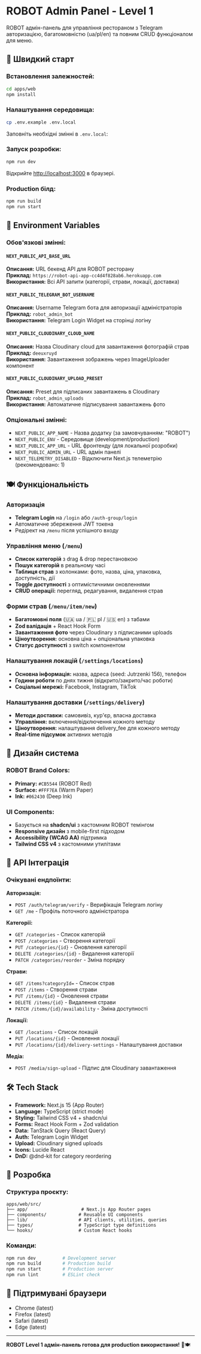 # ROBOT Admin Panel - Level 1

ROBOT адмін-панель для управління рестораном з Telegram авторизацією, багатомовністю (ua/pl/en) та повним CRUD функціоналом для меню.

## 🚀 Швидкий старт

### Встановлення залежностей:
```bash
cd apps/web
npm install
```

### Налаштування середовища:
```bash
cp .env.example .env.local
```

Заповніть необхідні змінні в `.env.local`:

### Запуск розробки:
```bash
npm run dev
```

Відкрийте [http://localhost:3000](http://localhost:3000) в браузері.

### Production білд:
```bash
npm run build
npm run start
```

## 🔐 Environment Variables

### **Обов'язкові змінні:**

#### `NEXT_PUBLIC_API_BASE_URL`
**Описання:** URL бекенд API для ROBOT ресторану  
**Приклад:** `https://robot-api-app-cc4d4f828ab6.herokuapp.com`  
**Використання:** Всі API запити (категорії, страви, локації, доставка)

#### `NEXT_PUBLIC_TELEGRAM_BOT_USERNAME`  
**Описання:** Username Telegram бота для авторизації адміністраторів  
**Приклад:** `robot_admin_bot`  
**Використання:** Telegram Login Widget на сторінці логіну

#### `NEXT_PUBLIC_CLOUDINARY_CLOUD_NAME`
**Описання:** Назва Cloudinary cloud для завантаження фотографій страв  
**Приклад:** `deeuxruyd`  
**Використання:** Завантаження зображень через ImageUploader компонент

#### `NEXT_PUBLIC_CLOUDINARY_UPLOAD_PRESET`
**Описання:** Preset для підписаних завантажень в Cloudinary  
**Приклад:** `robot_admin_uploads`  
**Використання:** Автоматичне підписування завантажень фото

### **Опціональні змінні:**

- `NEXT_PUBLIC_APP_NAME` - Назва додатку (за замовчуванням: "ROBOT")
- `NEXT_PUBLIC_ENV` - Середовище (development/production)  
- `NEXT_PUBLIC_APP_URL` - URL фронтенду (для локальної розробки)
- `NEXT_PUBLIC_ADMIN_URL` - URL адмін панелі
- `NEXT_TELEMETRY_DISABLED` - Відключити Next.js телеметрію (рекомендовано: 1)

## 🍽️ Функціональність

### **Авторизація**
- **Telegram Login** на `/login` або `/auth-group/login`
- Автоматичне збереження JWT токена
- Редірект на `/menu` після успішного входу

### **Управління меню (`/menu`)**
- **Список категорій** з drag & drop перестановкою
- **Пошук категорій** в реальному часі
- **Таблиця страв** з колонками: фото, назва, ціна, упаковка, доступність, дії
- **Toggle доступності** з оптимістичними оновленнями
- **CRUD операції:** перегляд, редагування, видалення страв

### **Форми страв (`/menu/item/new`)**
- **Багатомовні поля** (🇺🇦 ua / 🇵🇱 pl / 🇺🇸 en) з табами
- **Zod валідація** + React Hook Form
- **Завантаження фото** через Cloudinary з підписаними uploads
- **Ціноутворення:** основна ціна + опціональна упаковка
- **Статус доступності** з switch компонентом

### **Налаштування локацій (`/settings/locations`)**
- **Основна інформація:** назва, адреса (seed: Jutrzenki 156), телефон
- **Години роботи** по днях тижня (відкрито/закрито/час роботи)
- **Соціальні мережі:** Facebook, Instagram, TikTok

### **Налаштування доставки (`/settings/delivery`)**
- **Методи доставки:** самовивіз, кур'єр, власна доставка
- **Управління:** включення/відключення кожного методу
- **Ціноутворення:** налаштування delivery_fee для кожного методу
- **Real-time підсумок** активних методів

## 🎨 Дизайн система

### **ROBOT Brand Colors:**
- **Primary:** `#CB5544` (ROBOT Red)
- **Surface:** `#FFF7EA` (Warm Paper)  
- **Ink:** `#062430` (Deep Ink)

### **UI Components:**
- Базується на **shadcn/ui** з кастомним ROBOT темінгом
- **Responsive дизайн** з mobile-first підходом
- **Accessibility (WCAG AA)** підтримка
- **Tailwind CSS v4** з кастомними утилітами

## 📡 API Інтеграція

### **Очікувані ендпоїнти:**

**Авторизація:**
- `POST /auth/telegram/verify` - Верифікація Telegram логіну
- `GET /me` - Профіль поточного адміністратора

**Категорії:**
- `GET /categories` - Список категорій
- `POST /categories` - Створення категорії
- `PUT /categories/{id}` - Оновлення категорії
- `DELETE /categories/{id}` - Видалення категорії
- `PATCH /categories/reorder` - Зміна порядку

**Страви:**
- `GET /items?categoryId=` - Список страв
- `POST /items` - Створення страви
- `PUT /items/{id}` - Оновлення страви
- `DELETE /items/{id}` - Видалення страви
- `PATCH /items/{id}/availability` - Зміна доступності

**Локації:**
- `GET /locations` - Список локацій
- `PUT /locations/{id}` - Оновлення локації
- `PUT /locations/{id}/delivery-settings` - Налаштування доставки

**Медіа:**
- `POST /media/sign-upload` - Підпис для Cloudinary завантаження

## 🛠️ Tech Stack

- **Framework:** Next.js 15 (App Router)
- **Language:** TypeScript (strict mode)
- **Styling:** Tailwind CSS v4 + shadcn/ui
- **Forms:** React Hook Form + Zod validation  
- **Data:** TanStack Query (React Query)
- **Auth:** Telegram Login Widget
- **Upload:** Cloudinary signed uploads
- **Icons:** Lucide React
- **DnD:** @dnd-kit for category reordering

## 🧪 Розробка

### **Структура проєкту:**
```
apps/web/src/
├── app/                    # Next.js App Router pages
├── components/            # Reusable UI components
├── lib/                   # API clients, utilities, queries
├── types/                 # TypeScript type definitions
└── hooks/                 # Custom React hooks
```

### **Команди:**
```bash
npm run dev          # Development server
npm run build        # Production build  
npm run start        # Production server
npm run lint         # ESLint check
```

## 📱 Підтримувані браузери

- Chrome (latest)
- Firefox (latest)
- Safari (latest)
- Edge (latest)

---

**ROBOT Level 1 адмін-панель готова для production використання!** 🤖🍽️